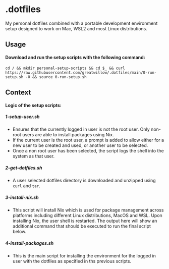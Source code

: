 # .dotfiles
My personal dotfiles combined with a portable development environment setup designed to work on Mac, WSL2 and most Linux distributions.

## Usage

#### Download and run the setup scripts with the following command:

```cd / && mkdir personal-setup-scripts && cd $_ && curl https://raw.githubusercontent.com/greatwillow/.dotfiles/main/0-run-setup.sh -O && source 0-run-setup.sh```

## Context

#### Logic of the setup scripts:

##### 1-setup-user.sh

- Ensures that the currently logged in user is not the root user.  Only non-root users are able to install packages using Nix.  
- If the current user is the root user, a prompt is added to allow either for a new user to be created and used, or another user to be selected.
- Once a non root user has been selected, the script logs the shell into the system as that user.

##### 2-get-dotfiles.sh
- A user selected dotfiles directory is downloaded and unzipped using ```curl``` and ```tar```.
  
##### 3-install-nix.sh
- This script will install Nix which is used for package management across platforms including different Linux distributions, MacOS and WSL.  Upon installing Nix, the user shell is restarted.  The output here will show an additional command that should be executed to run the final script below.

##### 4-install-packages.sh
- This is the main script for installing the environment for the logged in user with the dotfiles as specified in ths previous scripts.